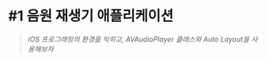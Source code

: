 # **#1** **음원** **재생기** **애플리케이션**

> *iOS 프로그래밍의  환경을  익히고, AVAudioPlayer 클래스와 Auto Layout을  사용해보자*
